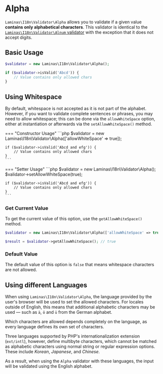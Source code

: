 # Alpha

`Laminas\I18n\Validator\Alpha` allows you to validate if a given value
**contains only alphabetical characters**. This validator is identical to the
[`Laminas\I18n\Validator\Alnum` validator](alnum.md) with the exception that it
does not accept digits.

## Basic Usage

```php
$validator = new Laminas\I18n\Validator\Alpha();

if ($validator->isValid('Abcd')) {
    // Value contains only allowed chars
}
```

## Using Whitespace

By default, whitespace is not accepted as it is not part of the alphabet.
However, if you want to validate complete sentences or phrases, you may need to
allow whitespace; this can be done via the `allowWhiteSpace` option, either at
instantiation or afterwards via the `setAllowWhiteSpace()` method.

=== "Constructor Usage"
    ```php
    $validator = new Laminas\I18n\Validator\Alpha(['allowWhiteSpace' => true]);
    
    if ($validator->isValid('Abcd and efg')) {
        // Value contains only allowed chars
    }
    ```

=== "Setter Usage"
    ```php
    $validator = new Laminas\I18n\Validator\Alpha();
    $validator->setAllowWhiteSpace(true);
    
    if ($validator->isValid('Abcd and efg')) {
        // Value contains only allowed chars
    }
    ```

### Get Current Value

To get the current value of this option, use the `getAllowWhiteSpace()` method.

```php
$validator = new Laminas\I18n\Validator\Alpha(['allowWhiteSpace' => true]);

$result = $validator->getAllowWhiteSpace(); // true
```

### Default Value

The default value of this option is `false` that means whitespace characters are
not allowed.

## Using different Languages

When using `Laminas\I18n\Validator\Alpha`, the language provided by the user's
browser will be used to set the allowed characters. For locales outside of
English, this means that additional alphabetic characters may be used
&mdash; such as `ä`, `ö` and `ü` from the German alphabet.

Which characters are allowed depends completely on the language, as every
language defines its own set of characters.

Three languages supported by PHP's internationalization extension (`ext/intl`),
however, define multibyte characters, which cannot be matched as alphabetic
characters using normal string or regular expression options. These include
*Korean*, *Japanese*, and *Chinese*.

As a result, when using the `Alpha` validator with these languages, the input
will be validated using the English alphabet.
